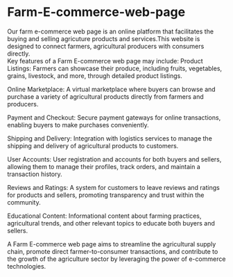# Farm-E-commerce-web-page
Our farm e-commerce web page is an online platform that facilitates the buying and selling agricuture products and services.This website is designed to connect farmers, agricultural producers with consumers directly.  
Key features of a Farm E-commerce web page may include:
Product Listings: Farmers can showcase their produce, including fruits, vegetables, grains, livestock, and more, through detailed product listings.

Online Marketplace: A virtual marketplace where buyers can browse and purchase a variety of agricultural products directly from farmers and producers.

Payment and Checkout: Secure payment gateways for online transactions, enabling buyers to make purchases conveniently.

Shipping and Delivery: Integration with logistics services to manage the shipping and delivery of agricultural products to customers.

User Accounts: User registration and accounts for both buyers and sellers, allowing them to manage their profiles, track orders, and maintain a transaction history.

Reviews and Ratings: A system for customers to leave reviews and ratings for products and sellers, promoting transparency and trust within the community.

Educational Content: Informational content about farming practices, agricultural trends, and other relevant topics to educate both buyers and sellers.

A Farm E-commerce web page aims to streamline the agricultural supply chain, promote direct farmer-to-consumer transactions, and contribute to the growth of the agriculture sector by leveraging the power of e-commerce technologies.

